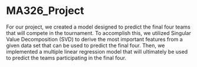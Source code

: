 # MA326_Project
For our project, we created a model designed to predict the final four teams that will compete in the tournament. To accomplish this, we utilized Singular Value Decomposition (SVD) to derive the most important features from a given data set that can be used to predict the final four. Then, we implemented a multiple linear regression model that will ultimately be used to predict the teams participating in the final four.

